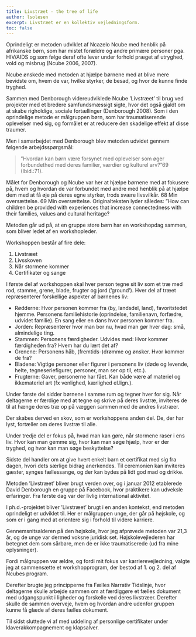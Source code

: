 ```yaml
---
title: Livstræet - the tree of life
author: lsolesen
excerpt: Livstræet er en kollektiv vejledningsform.
toc: false
---
```

Oprindeligt er metoden udviklet af Ncazelo Ncube med henblik på afrikanske børn, som har mistet forældre og andre primære personer pga. HIV/AIDS og som følge deraf ofte lever under forhold præget af utryghed, vold og misbrug (Ncube 2006, 2007).

Ncube ønskede med metoden at hjælpe børnene med at blive mere bevidste om, hvem de var, hvilke styrker, de besad, og hvor de kunne finde tryghed.

Sammen med Denborough videreudviklede Ncube ’Livstræet’ til brug ved projekter med et bredere samfundsmæssigt sigte, hvor det også gjaldt om at skabe righoldige, sociale fortællinger (Denborough 2008). Som i den oprindelige metode er målgruppen børn, som har traumatiserende oplevelser med sig, og formålet er at reducere den skadelige effekt af disse traumer.

Men i samarbejdet med Denborough blev metoden udvidet gennem følgende arbejdsspørgsmål:

> ”Hvordan kan børn være forsynet med oplevelser som øger forbundethed med deres familier, værdier og kulturel arv?”69 (Ibid.:71).

Målet for Denborough og Ncube var her at hjælpe børnene med at fokusere på, hvem og hvordan de var forbundet med andre med henblik på at hjælpe dem med at få øje på deres egne styrker, trods svære livsvilkår. 68 Min oversættelse. 69 Min oversættelse. Originalteksten lyder således: ”How can children be provided with experiences that increase connectedness with their families, values and cultural heritage? 

Metoden går ud på, at en gruppe store børn har en workshopdag sammen, som bliver ledet af en workshopleder.

Workshoppen består af fire dele: 

1) Livstræet
2) Livsskoven
3) Når stormene kommer
4) Certifikater og sange

I første del af workshoppen skal hver person tegne sit liv som et træ med rod, stamme, grene, blade, frugter og jord (’ground’). Hver del af træet repræsenterer forskellige aspekter af børnenes liv: 

- Rødderne: Hvor personen kommer fra (by, landsdel, land), favoritstedet hjemme. Personens familiehistorie (oprindelse, familienavn, forfædre, udvidet familie). En sang eller en dans hvor personen kommer fra.
- Jorden: Repræsenterer hvor man bor nu, hvad man gør hver dag: små, almindelige ting.
- Stammen: Personens færdigheder. Udvides med: Hvor kommer færdigheden fra? Hvem har du lært det af?
- Grenene: Personens håb, (fremtids-)drømme og ønsker. Hvor kommer de fra?
- Bladene: Vigtige personer eller figurer i personens liv (døde og levende, helte, tegneseriefigurer, personer, man ser op til, etc.).
- Frugterne: Gaver, personerne har fået. Kan både være af materiel og ikkemateriel art (fx venlighed, kærlighed el.lign.).

Under første del sidder børnene i samme rum og tegner hver for sig. Når deltagerne er færdige med at tegne og skrive på deres livstræ, inviteres de til at hænge deres træ op på væggen sammen med de andres livstræer.

Der skabes derved en skov, som er workshoppens anden del. De, der har lyst, fortæller om deres livstræ til alle.

Under tredje del er fokus på, hvad man kan gøre, når stormene raser i ens liv. Hvor kan man gemme sig, hvor kan man søge hjælp, hvor er der tryghed, og hvor kan man søge beskyttelse?

Sidste del handler om at give hvert enkelt barn et certifikat med sig fra dagen, hvori dets særlige bidrag anerkendes. Til ceremonien kan inviteres gæster, synges fællessange, og der kan bydes på lidt god mad og drikke.

Metoden ’Livstræet’ bliver brugt verden over, og i januar 2012 etablerede David Denborough en gruppe på Facebook, hvor praktikere kan udveksle erfaringer. Fra første dag var der livlig international aktivitet. 

I ph.d.-projektet bliver ’Livstræet’ brugt i en anden kontekst, end metoden oprindeligt er udviklet til. Her er målgruppen unge, der går på højskole, og som er i gang med at orientere sig i forhold til videre karriere.

Gennemsnitsalderen på den højskole, hvor jeg afprøvede metoden var 21,3 år, og de unge var dermed voksne juridisk set. Højskolevejlederen har betegnet dem som sårbare, men de er ikke traumatiserede (ud fra mine oplysninger).

Fordi målgruppen var ældre, og fordi mit fokus var karrierevejledning, valgte jeg at sammensætte et workshopprogram, der bestod af 1. og 2. del af Ncubes program.

Derefter brugte jeg principperne fra Fælles Narrativ Tidslinje, hvor deltagerne skulle arbejde sammen om at færdiggøre et fælles dokument med udgangspunkt i ligheder og forskelle ved deres livstræer. Derefter skulle de sammen overveje, hvem og hvordan andre udenfor gruppen kunne få glæde af deres fælles dokument.

Til sidst sluttede vi af med uddeling af personlige certifikater under klaverakkompagnement og klapsalver.